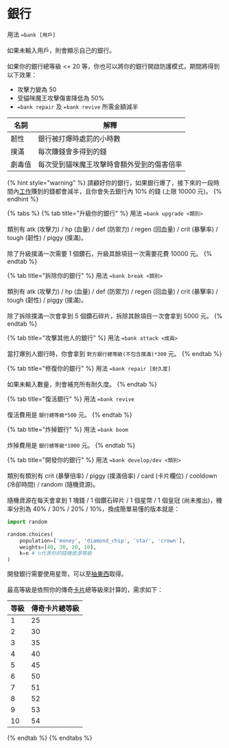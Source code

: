 # 銀行

用法 `=bank [用戶]`\
\
如果未輸入用戶，則會顯示自己的銀行。\
\
如果你的銀行總等級 <= 20 等，你也可以將你的銀行開啟防護模式，期間將得到以下效果：

* 攻擊力變為 50
* 受貓咪魔王攻擊傷害降低為 50%
* `=bank repair` 及 `=bank revive` 所需金額減半

| 名詞  | 解釋                    |
| --- | --------------------- |
| 韌性  | 銀行被打爆時處罰的小時數          |
| 撲滿  | 每次賺錢會多得到的錢            |
| 劇毒值 | 每次受到貓咪魔王攻擊時會額外受到的傷害倍率 |

{% hint style="warning" %}
請顧好你的銀行，如果銀行爆了，接下來的一段時間內[工作](work.md)賺到的錢都會減半，且你會失去銀行內 10% 的錢 (上限 10000 元)。
{% endhint %}

{% tabs %}
{% tab title="升級你的銀行" %}
用法 `=bank upgrade <類別>`\
\
類別有 atk (攻擊力) / hp (血量) / def (防禦力) / regen (回血量) / crit (暴擊率) / tough (韌性) / piggy (撲滿)。\
\
除了升級撲滿一次需要 1 個鑽石，升級其餘項目一次需要花費 10000 元。
{% endtab %}

{% tab title="拆除你的銀行" %}
用法 `=bank break <類別>`\
\
類別有 atk (攻擊力) / hp (血量) / def (防禦力) / regen (回血量) / crit (暴擊率) / tough (韌性) / piggy (撲滿)。\
\
除了拆除撲滿一次會拿到 5 個鑽石碎片，拆除其餘項目一次會拿到 5000 元。
{% endtab %}

{% tab title="攻擊其他人的銀行" %}
用法 `=bank attack <成員>`\
\
當打爆別人銀行時，你會拿到 `對方銀行總等級(不包含撲滿)*300` 元。
{% endtab %}

{% tab title="修復你的銀行" %}
用法 `=bank repair [耐久度]`\
\
如果未輸入數量，則會補充所有耐久度。
{% endtab %}

{% tab title="復活銀行" %}
用法 `=bank revive`\
\
復活費用是 `銀行總等級*500` 元。
{% endtab %}

{% tab title="炸掉銀行" %}
用法 `=bank boom`\
\
炸掉費用是 `銀行總等級*1000` 元。
{% endtab %}

{% tab title="開發你的銀行" %}
用法 `=bank develop/dev <類別>`\
\
類別有類別有 crit (暴擊倍率) / piggy (撲滿倍率) / card (卡片欄位) / cooldown (冷卻時間) / random (隨機資源)。\
\
隨機資源在每天會拿到 1 塊錢 / 1 個鑽石碎片 / 1 個星幣 / 1 個皇冠 (尚未推出)，機率分別為 40% / 30% / 20% / 10%，換成簡單易懂的版本就是：

```python
import random

random.choices(
    population=['money', 'diamond_chip', 'star', 'crown'],
    weights=[40, 30, 20, 10],
    k=n # n代表你的隨機資源等級
)
```

開發銀行需要使用星幣，可以至[抽東西](gacha.md)取得。\
\
最高等級是依照你的傳奇[卡片](card.md)總等級來計算的，需求如下：

| 等級 | 傳奇卡片總等級 |
| -- | ------- |
| 1  | 25      |
| 2  | 30      |
| 3  | 35      |
| 4  | 40      |
| 5  | 45      |
| 6  | 50      |
| 7  | 51      |
| 8  | 52      |
| 9  | 53      |
| 10 | 54      |
{% endtab %}
{% endtabs %}
